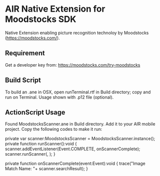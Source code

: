 AIR Native Extension for Moodstocks SDK
==============================================

Native Extension enabling picture recognition technoloy by Moodstocks (https://moodstocks.com/).

Requirement
---------------------------------------------
Get a developer key from: https://moodstocks.com/try-moodstocks

Build Script
---------------------------------------------
To build an .ane in OSX, open runTerminal.rtf in Build directory; copy and run on Terminal. Usage shown with .p12 file (optional).

ActionScript Usage
--------------------------------------------
Found MoodstocksScanner.ane in Build directory. Add it to your AIR mobile project. Copy the following codes to make it run:

private var scanner:MoodstocksScanner = MoodstocksScanner.instance();
private function runScanner():void
{
	scanner.addEventListener(Event.COMPLETE, onScannerComplete);
	scanner.runScanner(<moodstocksAPIKey>, <moodstocksAPISecret>);
}

private function onScannerComplete(event:Event):void
{
	trace("Image Match Name: "+ scanner.searchResult);
}